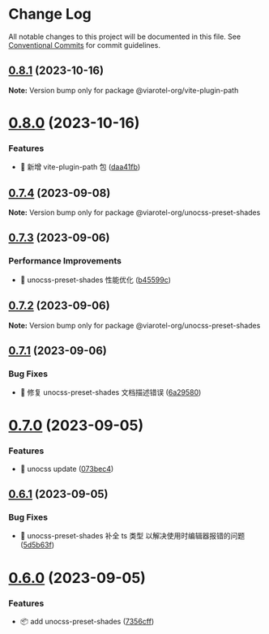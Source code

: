 # Change Log

All notable changes to this project will be documented in this file.
See [Conventional Commits](https://conventionalcommits.org) for commit guidelines.

## [0.8.1](https://github.com/viarotel-org/packages/compare/v0.8.0...v0.8.1) (2023-10-16)

**Note:** Version bump only for package @viarotel-org/vite-plugin-path





# [0.8.0](https://github.com/viarotel-org/packages/compare/v0.7.7...v0.8.0) (2023-10-16)


### Features

* 🚀 新增 vite-plugin-path 包 ([daa41fb](https://github.com/viarotel-org/packages/commit/daa41fb718c883ea6aac0229af0ff2a08a65af71))





## [0.7.4](https://github.com/viarotel-org/packages/compare/v0.7.3...v0.7.4) (2023-09-08)

**Note:** Version bump only for package @viarotel-org/unocss-preset-shades






## [0.7.3](https://github.com/viarotel-org/packages/compare/v0.7.2...v0.7.3) (2023-09-06)


### Performance Improvements

* 🚀 unocss-preset-shades 性能优化 ([b45599c](https://github.com/viarotel-org/packages/commit/b45599caf57240b923504f497f16b40df5978fd2))





## [0.7.2](https://github.com/viarotel-org/packages/compare/v0.7.1...v0.7.2) (2023-09-06)

**Note:** Version bump only for package @viarotel-org/unocss-preset-shades





## [0.7.1](https://github.com/viarotel-org/packages/compare/v0.7.0...v0.7.1) (2023-09-06)


### Bug Fixes

* 📝 修复 unocss-preset-shades 文档描述错误 ([6a29580](https://github.com/viarotel-org/packages/commit/6a2958070e58b2f6c0047f5ec9e66ec5df23f31b))





# [0.7.0](https://github.com/viarotel-org/packages/compare/v0.6.1...v0.7.0) (2023-09-05)


### Features

* 🚀 unocss update ([073bec4](https://github.com/viarotel-org/packages/commit/073bec4f87dc68641fc15cefd5cc94320037e92e))





## [0.6.1](https://github.com/viarotel-org/packages/compare/v0.6.0...v0.6.1) (2023-09-05)


### Bug Fixes

* 🔧 unocss-preset-shades 补全 ts 类型 以解决使用时编辑器报错的问题 ([5d5b63f](https://github.com/viarotel-org/packages/commit/5d5b63f303a2144cd97729893a87533dcbbc9ff9))





# [0.6.0](https://github.com/viarotel-org/packages/compare/v0.5.11...v0.6.0) (2023-09-05)


### Features

* 📦️ add unocss-preset-shades ([7356cff](https://github.com/viarotel-org/packages/commit/7356cffb51fa5a046abb05443f003394770d4b2c))
